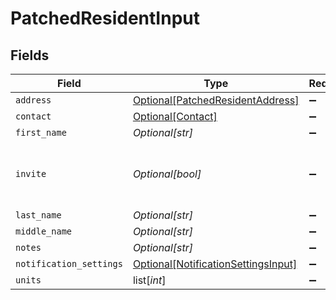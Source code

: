 # PatchedResidentInput


## Fields

| Field                                                                                   | Type                                                                                    | Required                                                                                | Description                                                                             |
| --------------------------------------------------------------------------------------- | --------------------------------------------------------------------------------------- | --------------------------------------------------------------------------------------- | --------------------------------------------------------------------------------------- |
| `address`                                                                               | [Optional[PatchedResidentAddress]](../../models/shared/patchedresidentaddress.md)       | :heavy_minus_sign:                                                                      | N/A                                                                                     |
| `contact`                                                                               | [Optional[Contact]](../../models/shared/contact.md)                                     | :heavy_minus_sign:                                                                      | N/A                                                                                     |
| `first_name`                                                                            | *Optional[str]*                                                                         | :heavy_minus_sign:                                                                      | N/A                                                                                     |
| `invite`                                                                                | *Optional[bool]*                                                                        | :heavy_minus_sign:                                                                      | Send an invite to the resident to access PropertyMeld                                   |
| `last_name`                                                                             | *Optional[str]*                                                                         | :heavy_minus_sign:                                                                      | N/A                                                                                     |
| `middle_name`                                                                           | *Optional[str]*                                                                         | :heavy_minus_sign:                                                                      | N/A                                                                                     |
| `notes`                                                                                 | *Optional[str]*                                                                         | :heavy_minus_sign:                                                                      | N/A                                                                                     |
| `notification_settings`                                                                 | [Optional[NotificationSettingsInput]](../../models/shared/notificationsettingsinput.md) | :heavy_minus_sign:                                                                      | N/A                                                                                     |
| `units`                                                                                 | list[*int*]                                                                             | :heavy_minus_sign:                                                                      | N/A                                                                                     |